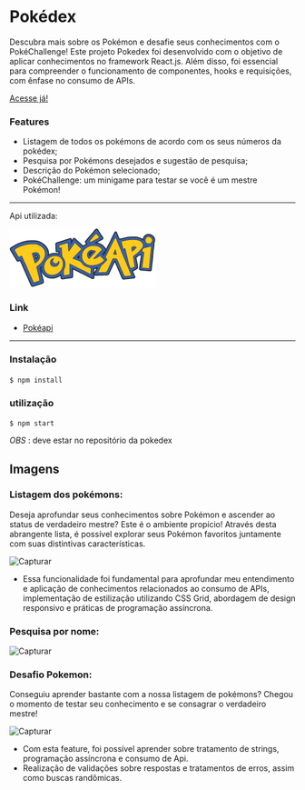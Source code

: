 # Pokédex
Descubra mais sobre os Pokémon e desafie seus conhecimentos com o PokéChallenge! Este projeto Pokedex foi desenvolvido com o objetivo de aplicar conhecimentos no framework React.js. Além disso, foi essencial para compreender o funcionamento de componentes, hooks e requisições, com ênfase no consumo de APIs.

[Acesse já!](https://pokedex-ivory-eta.vercel.app/)

### Features
- Listagem de todos os pokémons de acordo com os seus números da pokédex;
- Pesquisa por Pokémons desejados e sugestão de pesquisa;
- Descrição do Pokémon selecionado;
- PokéChallenge: um minigame para testar se você é um mestre Pokémon!
---
Api utilizada:

![](https://raw.githubusercontent.com/PokeAPI/media/master/logo/pokeapi_256.png)

### Link

- [Pokéapi](https://pokeapi.co/)

----
### Instalação

`$ npm install`

### utilização

`$ npm start`

*OBS* : deve estar no repositório da pokedex

## Imagens

### Listagem dos pokémons:
Deseja aprofundar seus conhecimentos sobre Pokémon e ascender ao status de verdadeiro mestre? Este é o ambiente propício! Através desta abrangente lista, é possível explorar seus Pokémon favoritos juntamente com suas distintivas características.

![Capturar](https://user-images.githubusercontent.com/80485375/180092846-a86067b3-a26f-47d6-baa5-67627badebb4.PNG)
- Essa funcionalidade foi fundamental para aprofundar meu entendimento e aplicação de conhecimentos relacionados ao consumo de APIs, implementação de estilização utilizando CSS Grid, abordagem de design responsivo e práticas de programação assíncrona.

### Pesquisa por nome:
![Capturar](https://user-images.githubusercontent.com/80485375/180093075-133f6f58-12d4-4be3-844b-01ec0e58eb8b.PNG)

### Desafio Pokemon:
Conseguiu aprender bastante com a nossa listagem de pokémons? Chegou o momento de testar seu conhecimento e se consagrar o verdadeiro mestre!

![Capturar](https://user-images.githubusercontent.com/80485375/180093566-ea0786b6-4cf0-40fc-9f7e-dfcb66624f1d.PNG)
- Com esta feature, foi possível aprender sobre tratamento de strings, programação assíncrona e consumo de Api.
- Realização de validações sobre respostas e tratamentos de erros, assim como buscas randômicas.



